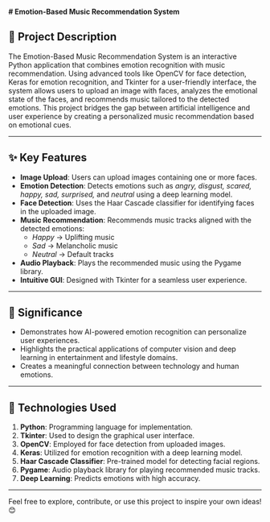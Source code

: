 **# Emotion-Based Music Recommendation System**  

## 📜 Project Description  
The Emotion-Based Music Recommendation System is an interactive Python application that combines emotion recognition with music recommendation. Using advanced tools like OpenCV for face detection, Keras for emotion recognition, and Tkinter for a user-friendly interface, the system allows users to upload an image with faces, analyzes the emotional state of the faces, and recommends music tailored to the detected emotions. This project bridges the gap between artificial intelligence and user experience by creating a personalized music recommendation based on emotional cues.  

---

## ✨ Key Features  
- **Image Upload**: Users can upload images containing one or more faces.  
- **Emotion Detection**: Detects emotions such as *angry, disgust, scared, happy, sad, surprised,* and *neutral* using a deep learning model.  
- **Face Detection**: Uses the Haar Cascade classifier for identifying faces in the uploaded image.  
- **Music Recommendation**: Recommends music tracks aligned with the detected emotions:  
  - *Happy* → Uplifting music  
  - *Sad* → Melancholic music  
  - *Neutral* → Default tracks  
- **Audio Playback**: Plays the recommended music using the Pygame library.  
- **Intuitive GUI**: Designed with Tkinter for a seamless user experience.  

---

## 🚀 Significance  
- Demonstrates how AI-powered emotion recognition can personalize user experiences.  
- Highlights the practical applications of computer vision and deep learning in entertainment and lifestyle domains.  
- Creates a meaningful connection between technology and human emotions.  

---

## 🔧 Technologies Used  
1. **Python**: Programming language for implementation.  
2. **Tkinter**: Used to design the graphical user interface.  
3. **OpenCV**: Employed for face detection from uploaded images.  
4. **Keras**: Utilized for emotion recognition with a deep learning model.  
5. **Haar Cascade Classifier**: Pre-trained model for detecting facial regions.  
6. **Pygame**: Audio playback library for playing recommended music tracks.  
7. **Deep Learning**: Predicts emotions with high accuracy.  

---

Feel free to explore, contribute, or use this project to inspire your own ideas! 😊
